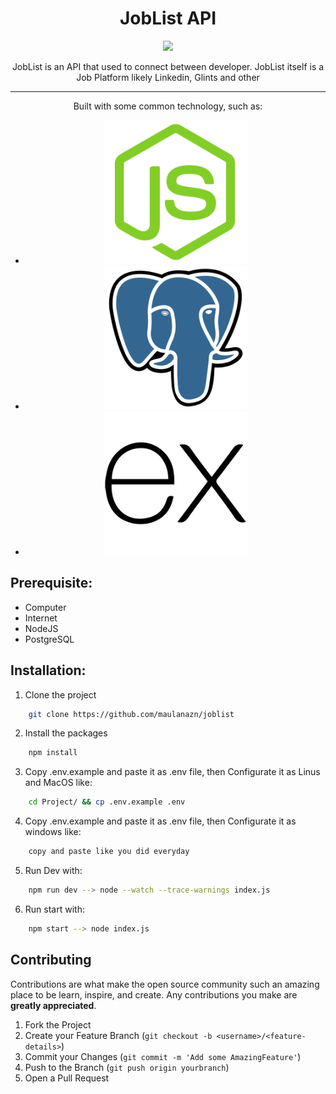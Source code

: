 <div align="center">
    <h1>JobList API</h1>
    <image src="https://github.com/maulanazn/hirejob-be/blob/main/public/peworld.png" width="230">
    <p>JobList is an API that used to connect between developer. JobList itself is a Job Platform likely Linkedin, Glints and other</p>
</div>

---

<div align="center">
    Built with some common technology, such as:
    <ul>
        <li><a href="https://nodejs.org/en"><img src="https://github.com/devicons/devicon/blob/master/icons/nodejs/nodejs-original.svg" alt="nodejs" width="230"></a></li>
        <li><a href="https://www.postgresql.org/"><img src="https://github.com/devicons/devicon/blob/master/icons/postgresql/postgresql-original.svg" alt="postgresql" width="230"></a></li>
        <li><a href="https://expressjs.com/"><img src="https://github.com/devicons/devicon/blob/master/icons/express/express-original.svg" alt="expressjs" width="230"></a></li>
    </ul>
</div>

## Prerequisite:
- Computer
- Internet
- NodeJS
- PostgreSQL

## Installation:
1. Clone the project 
```sh
    git clone https://github.com/maulanazn/joblist
```
2. Install the packages 
```sh
    npm install
```
3. Copy .env.example and paste it as .env file, then Configurate it as Linus and MacOS like:
```sh
    cd Project/ && cp .env.example .env
```
4. Copy .env.example and paste it as .env file, then Configurate it as windows like:
```sh
    copy and paste like you did everyday
```
5. Run Dev with:
```sh
    npm run dev --> node --watch --trace-warnings index.js
```
6. Run start with:
```sh
    npm start --> node index.js
```

## Contributing

Contributions are what make the open source community such an amazing place to be learn, inspire, and create. Any contributions you make are **greatly appreciated**.

1. Fork the Project
2. Create your Feature Branch (`git checkout -b <username>/<feature-details>`)
3. Commit your Changes (`git commit -m 'Add some AmazingFeature'`)
4. Push to the Branch (`git push origin yourbranch`)
5. Open a Pull Request